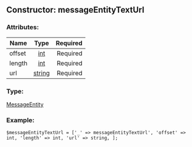 ## Constructor: messageEntityTextUrl  

### Attributes:

| Name     |    Type       | Required |
|----------|:-------------:|---------:|
|offset|[int](../types/int.md) | Required|
|length|[int](../types/int.md) | Required|
|url|[string](../types/string.md) | Required|
### Type: 

[MessageEntity](../types/MessageEntity.md)
### Example:

```
$messageEntityTextUrl = ['_' => messageEntityTextUrl', 'offset' => int, 'length' => int, 'url' => string, ];
```